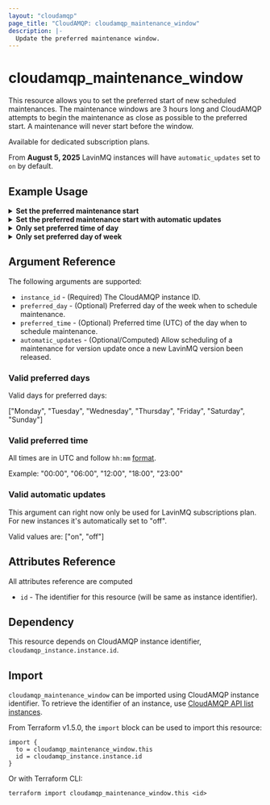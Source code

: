 ```yaml
---
layout: "cloudamqp"
page_title: "CloudAMQP: cloudamqp_maintenance_window"
description: |-
  Update the preferred maintenance window.
---
```


# cloudamqp_maintenance_window

This resource allows you to set the preferred start of new scheduled maintenances. The maintenance
windows are 3 hours long and CloudAMQP attempts to begin the maintenance as close as possible to the
preferred start. A maintenance will never start before the window.

Available for dedicated subscription plans.

From **August 5, 2025** LavinMQ instances will have `automatic_updates` set to `on` by default.

## Example Usage

<details>
  <summary>
    <b>Set the preferred maintenance start</b>
  </summary>

```hcl
resource "cloudamqp_maintenance_window" "this" {
  instance_id     = cloudamqp_instance.instance.id
  preferred_day   = "Monday"
  preferred_time  = "23:00"
}
```

</details>

<details>
  <summary>
    <b>Set the preferred maintenance start with automatic updates</b>
  </summary>

When setting the automatic updates to "on", a maintenance for version update will be scheduled once
a new LavinMQ version been released.

```hcl
resource "cloudamqp_maintenance_window" "this" {
  instance_id       = cloudamqp_instance.instance.id
  preferred_day     = "Monday"
  preferred_time    = "23:00"
  automatic_updates = "on"
}
```

</details>

<details>
  <summary>
    <b>Only set preferred time of day</b>
  </summary>

```hcl
resource "cloudamqp_maintenance_window" "this" {
  instance_id     = cloudamqp_instance.instance.id
  preferred_time  = "23:00"
}
```

</details>

<details>
  <summary>
    <b>Only set preferred day of week</b>
  </summary>

```hcl
resource "cloudamqp_maintenance_window" "this" {
  instance_id   = cloudamqp_instance.instance.id
  preferred_day = "Monday"
}
```

</details>

## Argument Reference

The following arguments are supported:

* `instance_id`       - (Required) The CloudAMQP instance ID.
* `preferred_day`     - (Optional) Preferred day of the week when to schedule maintenance.
* `preferred_time`    - (Optional) Preferred time (UTC) of the day when to schedule maintenance.
* `automatic_updates` - (Optional/Computed) Allow scheduling of a maintenance for version update
                        once a new LavinMQ version been released.

### Valid preferred days

Valid days for preferred days:

["Monday", "Tuesday", "Wednesday", "Thursday", "Friday", "Saturday", "Sunday"]

### Valid preferred time

All times are in UTC and follow `hh:mm` [format].

Example: "00:00", "06:00", "12:00", "18:00", "23:00"

### Valid automatic updates

This argument can right now only be used for LavinMQ subscriptions plan. For new instances it's
automatically set to "off".

Valid values are: ["on", "off"]

## Attributes Reference

All attributes reference are computed

* `id`  - The identifier for this resource (will be same as instance identifier).

## Dependency

This resource depends on CloudAMQP instance identifier, `cloudamqp_instance.instance.id`.

## Import

`cloudamqp_maintenance_window` can be imported using CloudAMQP instance identifier. To retrieve the
identifier of an instance, use [CloudAMQP API list instances].

From Terraform v1.5.0, the `import` block can be used to import this resource:

```hcl
import {
  to = cloudamqp_maintenance_window.this
  id = cloudamqp_instance.instance.id
}
```

Or with Terraform CLI:

`terraform import cloudamqp_maintenance_window.this <id>`

[CloudAMQP API list instances]: https://docs.cloudamqp.com/#list-instances
[format]: https://developer.hashicorp.com/terraform/language/functions/formatdate#specification-syntax
